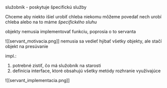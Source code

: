 služobník - poskytuje špecifickú služby

Chceme aby niekto išiel urobiť chleba
niekomu môžeme povedať nech urobí chleba alebo na to máme *špecifického sluhu*

objekty nemusia implementovať funkciu, poprosia o to servanta

![[servant_motivacia.png]]
nemusia sa vedieť hýbať všetky objekty, ale stačí objekt na presúvanie

impl.:
1. potrebné zistiť, čo má služobník na starosti
2. definícia interface, ktoré obsahujú všetky metódy rozhranie využívajúce


![[servant_implementacia.png]]
